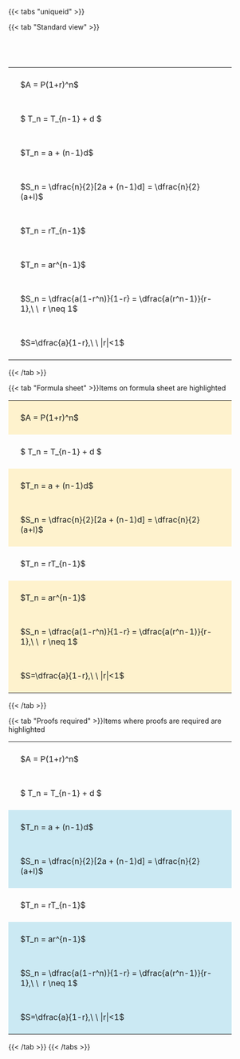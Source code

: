 ---
---

{{< tabs "uniqueid" >}}

{{< tab "Standard view" >}}

#  
<br>
<style type="text/css">
#T_8cd5b th.col_heading {
  text-align: left;
  font-size: 1em;
}
#T_8cd5b td {
  text-align: left;
  font-size: 1em;
  padding: 1.5em;
}
#T_8cd5b_row0_col0, #T_8cd5b_row1_col0, #T_8cd5b_row2_col0, #T_8cd5b_row3_col0, #T_8cd5b_row4_col0, #T_8cd5b_row5_col0, #T_8cd5b_row6_col0, #T_8cd5b_row7_col0 {
  width: 400px;
  white-space: pre-wrap;
}
</style>
<table id="T_8cd5b">
  <thead>
  </thead>
  <tbody>
    <tr>
      <td id="T_8cd5b_row0_col0" class="data row0 col0" >$A = P(1+r)^n$</td>
    </tr>
    <tr>
      <td id="T_8cd5b_row1_col0" class="data row1 col0" >$ T_n = T_{n-1} + d $</td>
    </tr>
    <tr>
      <td id="T_8cd5b_row2_col0" class="data row2 col0" >$T_n = a + (n-1)d$</td>
    </tr>
    <tr>
      <td id="T_8cd5b_row3_col0" class="data row3 col0" >$S_n = \dfrac{n}{2}[2a + (n-1)d] = \dfrac{n}{2}(a+l)$</td>
    </tr>
    <tr>
      <td id="T_8cd5b_row4_col0" class="data row4 col0" >$T_n = rT_{n-1}$</td>
    </tr>
    <tr>
      <td id="T_8cd5b_row5_col0" class="data row5 col0" >$T_n = ar^{n-1}$</td>
    </tr>
    <tr>
      <td id="T_8cd5b_row6_col0" class="data row6 col0" >$S_n = \dfrac{a(1-r^n)}{1-r} = \dfrac{a(r^n-1)}{r-1},\ \  r \neq 1$</td>
    </tr>
    <tr>
      <td id="T_8cd5b_row7_col0" class="data row7 col0" >$S=\dfrac{a}{1-r},\ \ |r|<1$</td>
    </tr>
  </tbody>
</table>
{{< /tab >}}

{{< tab "Formula sheet" >}}Items on formula sheet are highlighted
<br>
<style type="text/css">
#T_72912 th.col_heading {
  text-align: left;
  font-size: 1em;
}
#T_72912 td {
  text-align: left;
  font-size: 1em;
  padding: 1.5em;
}
#T_72912_row0_col0, #T_72912_row2_col0, #T_72912_row3_col0, #T_72912_row5_col0, #T_72912_row6_col0, #T_72912_row7_col0 {
  width: 400px;
  background-color: rgba(255,194,10, 0.2);
  white-space: pre-wrap;
}
#T_72912_row1_col0, #T_72912_row4_col0 {
  width: 400px;
  white-space: pre-wrap;
}
</style>
<table id="T_72912">
  <thead>
  </thead>
  <tbody>
    <tr>
      <td id="T_72912_row0_col0" class="data row0 col0" >$A = P(1+r)^n$</td>
    </tr>
    <tr>
      <td id="T_72912_row1_col0" class="data row1 col0" >$ T_n = T_{n-1} + d $</td>
    </tr>
    <tr>
      <td id="T_72912_row2_col0" class="data row2 col0" >$T_n = a + (n-1)d$</td>
    </tr>
    <tr>
      <td id="T_72912_row3_col0" class="data row3 col0" >$S_n = \dfrac{n}{2}[2a + (n-1)d] = \dfrac{n}{2}(a+l)$</td>
    </tr>
    <tr>
      <td id="T_72912_row4_col0" class="data row4 col0" >$T_n = rT_{n-1}$</td>
    </tr>
    <tr>
      <td id="T_72912_row5_col0" class="data row5 col0" >$T_n = ar^{n-1}$</td>
    </tr>
    <tr>
      <td id="T_72912_row6_col0" class="data row6 col0" >$S_n = \dfrac{a(1-r^n)}{1-r} = \dfrac{a(r^n-1)}{r-1},\ \  r \neq 1$</td>
    </tr>
    <tr>
      <td id="T_72912_row7_col0" class="data row7 col0" >$S=\dfrac{a}{1-r},\ \ |r|<1$</td>
    </tr>
  </tbody>
</table>
{{< /tab >}}

{{< tab "Proofs required" >}}Items where proofs are required are highlighted
<br>
<style type="text/css">
#T_8ade6 th.col_heading {
  text-align: left;
  font-size: 1em;
}
#T_8ade6 td {
  text-align: left;
  font-size: 1em;
  padding: 1.5em;
}
#T_8ade6_row0_col0, #T_8ade6_row1_col0, #T_8ade6_row4_col0 {
  width: 400px;
  white-space: pre-wrap;
}
#T_8ade6_row2_col0, #T_8ade6_row3_col0, #T_8ade6_row5_col0, #T_8ade6_row6_col0, #T_8ade6_row7_col0 {
  width: 400px;
  background-color: rgba(0,150,200, 0.2);
  white-space: pre-wrap;
}
</style>
<table id="T_8ade6">
  <thead>
  </thead>
  <tbody>
    <tr>
      <td id="T_8ade6_row0_col0" class="data row0 col0" >$A = P(1+r)^n$</td>
    </tr>
    <tr>
      <td id="T_8ade6_row1_col0" class="data row1 col0" >$ T_n = T_{n-1} + d $</td>
    </tr>
    <tr>
      <td id="T_8ade6_row2_col0" class="data row2 col0" >$T_n = a + (n-1)d$</td>
    </tr>
    <tr>
      <td id="T_8ade6_row3_col0" class="data row3 col0" >$S_n = \dfrac{n}{2}[2a + (n-1)d] = \dfrac{n}{2}(a+l)$</td>
    </tr>
    <tr>
      <td id="T_8ade6_row4_col0" class="data row4 col0" >$T_n = rT_{n-1}$</td>
    </tr>
    <tr>
      <td id="T_8ade6_row5_col0" class="data row5 col0" >$T_n = ar^{n-1}$</td>
    </tr>
    <tr>
      <td id="T_8ade6_row6_col0" class="data row6 col0" >$S_n = \dfrac{a(1-r^n)}{1-r} = \dfrac{a(r^n-1)}{r-1},\ \  r \neq 1$</td>
    </tr>
    <tr>
      <td id="T_8ade6_row7_col0" class="data row7 col0" >$S=\dfrac{a}{1-r},\ \ |r|<1$</td>
    </tr>
  </tbody>
</table>
{{< /tab >}}
{{< /tabs >}}